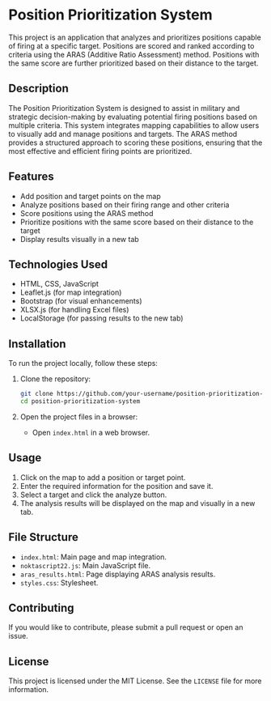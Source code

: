 # Position Prioritization System

This project is an application that analyzes and prioritizes positions capable of firing at a specific target. Positions are scored and ranked according to criteria using the ARAS (Additive Ratio Assessment) method. Positions with the same score are further prioritized based on their distance to the target.

## Description

The Position Prioritization System is designed to assist in military and strategic decision-making by evaluating potential firing positions based on multiple criteria. This system integrates mapping capabilities to allow users to visually add and manage positions and targets. The ARAS method provides a structured approach to scoring these positions, ensuring that the most effective and efficient firing points are prioritized.

## Features

- Add position and target points on the map
- Analyze positions based on their firing range and other criteria
- Score positions using the ARAS method
- Prioritize positions with the same score based on their distance to the target
- Display results visually in a new tab

## Technologies Used

- HTML, CSS, JavaScript
- Leaflet.js (for map integration)
- Bootstrap (for visual enhancements)
- XLSX.js (for handling Excel files)
- LocalStorage (for passing results to the new tab)

## Installation

To run the project locally, follow these steps:

1. Clone the repository:
    ```bash
    git clone https://github.com/your-username/position-prioritization-system.git
    cd position-prioritization-system
    ```

2. Open the project files in a browser:
    - Open `index.html` in a web browser.

## Usage

1. Click on the map to add a position or target point.
2. Enter the required information for the position and save it.
3. Select a target and click the analyze button.
4. The analysis results will be displayed on the map and visually in a new tab.

## File Structure

- `index.html`: Main page and map integration.
- `noktascript22.js`: Main JavaScript file.
- `aras_results.html`: Page displaying ARAS analysis results.
- `styles.css`: Stylesheet.

## Contributing

If you would like to contribute, please submit a pull request or open an issue.

## License

This project is licensed under the MIT License. See the `LICENSE` file for more information.
